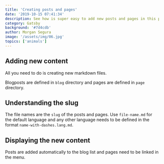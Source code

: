 ```yaml
---
title: 'Creating posts and pages'
date: '2019-10-15 07:41:34'
description: See how is super easy to add new posts and pages in this project
category: Gatsby
background: '#7d4cdb'
author: Morgan Segura
image: '/assets/img/06.jpg'
topics: ['animals']
---
```


## Adding new content

All you need to do is creating new markdown files.

Blogposts are defined in `blog` directory and pages are defined in `page` directory.

## Understanding the slug

The file names are the `slug` of the posts and pages. Use `file-name.md` for the default language and any other language needs to be defined in the format `name-with-dashes.lang.md`.

## Displaying the new content

Posts are added automatically to the blog list and pages need to be linked in the menu.
